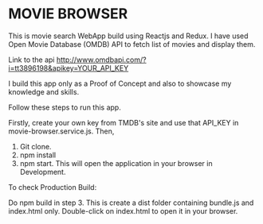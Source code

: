 # MOVIE BROWSER

This is movie search WebApp build using Reactjs and Redux. I have used Open Movie Database (OMDB) API to fetch list of movies and display them.

Link to the api http://www.omdbapi.com/?i=tt3896198&apikey=YOUR_API_KEY

I build this app only as a Proof of Concept and also to showcase my knowledge and skills.

Follow these steps to run this app.

Firstly, create your own key from TMDB's site and use that API_KEY in movie-browser.service.js. Then,

1. Git clone.
2. npm install
3. npm start. This will open the application in your browser in Development.

To check Production Build:

Do npm build in step 3. This is create a dist folder containing bundle.js and index.html only. Double-click on index.html to open it in your browser.
